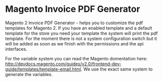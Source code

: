 # Magento Invoice PDF Generator
Magento 2 Invoice PDF Generator -  helps you to customize the pdf templates for Magento 2. 
If you have an enabled template and a default template for the store you need your template the system will print the pdf template. For the moment there is not a system configuration switch but it will be added as soon as we finish with the permissions and the api interfaces.

For the variable system you can read the Magento domentation here: http://devdocs.magento.com/guides/v2.0/frontend-dev-guide/templates/template-email.html. We use the exact same system to generate the variables.